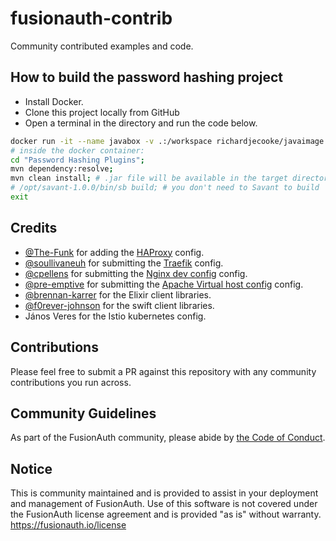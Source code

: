 # fusionauth-contrib

Community contributed examples and code.

## How to build the password hashing project

- Install Docker.
- Clone this project locally from GitHub
- Open a terminal in the directory and run the code below.

```bash
docker run -it --name javabox -v .:/workspace richardjecooke/javaimage
# inside the docker container:
cd "Password Hashing Plugins";
mvn dependency:resolve;
mvn clean install; # .jar file will be available in the target directory if all tests pass
# /opt/savant-1.0.0/bin/sb build; # you don't need to Savant to build
exit
```

## Credits

* [@The-Funk](https://github.com/The-Funk) for adding the [HAProxy](http://www.haproxy.org/) config.
* [@soullivaneuh](https://github.com/soullivaneuh) for submitting the [Traefik](https://containo.us/traefik/) config.
* [@cpellens](https://github.com/cpellens) for submitting the [Nginx dev config](https://www.nginx.com/) config.
* [@pre-emptive](https://github.com/pre-emptive) for submitting the [Apache Virtual host config](https://httpd.apache.org/) config.
* [@brennan-karrer](https://github.com/brennan-karrer) for the Elixir client libraries.
* [@f0rever-johnson](https://github.com/f0rever-johnson) for the swift client libraries.
* János Veres for the Istio kubernetes config.

## Contributions

Please feel free to submit a PR against this repository with any community contributions you run across.

## Community Guidelines

As part of the FusionAuth community, please abide by [the Code of Conduct](https://fusionauth.io/community/forum/topic/1000/code-of-conduct).

## Notice

This is community maintained and is provided to assist in your deployment and management of FusionAuth. Use of this software is not covered under the FusionAuth license agreement and is provided "as is" without warranty. https://fusionauth.io/license